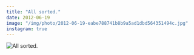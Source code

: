 ```yaml
---
title: "All sorted."
date: 2012-06-19
image: "/img/photo/2012-06-19-eabe788741b8b9a5ad1dbd564351494c.jpg"
instagram: true
---
```


![All sorted.](/img/photo/2012-06-19-eabe788741b8b9a5ad1dbd564351494c.jpg)
